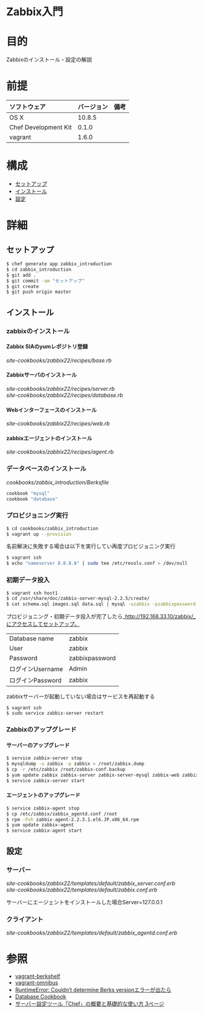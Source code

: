 Zabbix入門
===
# 目的
Zabbixのインストール・設定の解説

# 前提
| ソフトウェア     | バージョン    | 備考         |
|:---------------|:-------------|:------------|
| OS X           |10.8.5        |             |
| Chef Development Kit  |0.1.0  |             |
| vagrant        |1.6.0         |             |

# 構成
+ [セットアップ](#1)
+ [インストール](#2)
+ [設定](#3)

# 詳細
## <a name="1">セットアップ</a>
```bash
$ chef generate app zabbix_introduction
$ cd zabbix_introduction
$ git add .
$ git commit -am "セットアップ"
$ git create
$ git push origin master
```
## <a name="2">インストール</a>
### zabbixのインストール
#### Zabbix SIAのyumレポジトリ登録
_site-cookbooks/zabbix22/recipes/base.rb_
#### Zabbixサーバのインストール
_site-cookbooks/zabbix22/recipes/server.rb_  
_site-cookbooks/zabbix22/recipes/database.rb_
#### Webインターフェースのインストール
_site-cookbooks/zabbix22/recipes/web.rb_

#### zabbixエージェントのインストール
_site-cookbooks/zabbix22/recipes/agent.rb_

### データベースのインストール
_cookbooks/zabbix_introduction/Berksfile_
```bash
cookbook "mysql"
cookbook "database"
```

### プロビジョニング実行
```bash
$ cd cookbooks/zabbix_introduction
$ vagrant up --provision
```

名前解決に失敗する場合は以下を実行してい再度プロビジョニング実行
```bash
$ vagrant ssh
$ echo "nameserver 8.8.8.8" | sudo tee /etc/resolv.conf > /dev/null
```
### 初期データ投入
```bash
$ vagrant ssh host1
$ cd /usr/share/doc/zabbix-server-mysql-2.2.5/create/
$ cat schema.sql images.sql data.sql | mysql -uzabbix -pzabbixpassword zabbix
```

プロビジョニング・初期データ投入が完了したら_http://192.168.33.10/zabbix/_にアクセスしてセットアップ。

|      |     |
|:---------------|:-------------|
| Database name  |zabbix        |
| User  |zabbix        |
| Password  |zabbixpassword     |
| ログインUsername |Admin        |
| ログインPassword |zabbix       |

zabbixサーバーが起動していない場合はサービスを再起動する
```
$ vagrant ssh
$ sudo service zabbix-server restart
```
### Zabbixのアップグレード
#### サーバーのアップグレード
```bash
$ service zabbix-server stop
$ mysqldump -u zabbix -p zabbix > /root/zabbix.dump
$ cp -r /etc/zabbix /root/zabbix-conf.backup
$ yum update zabbix zabbix-server zabbix-server-mysql zabbix-web zabbix-web-mysql
$ service zabbix-server start
```
#### エージェントのアップグレード
```bash
$ service zabbix-agent stop
$ cp /etc/zabbix/zabbix_agentd.conf /root
$ rpm -Fvh zabbix-agent-2.2.3.1.el6.JP.x86_64.rpm
$ yum update zabbix-agent
$ service zabbix-agent start
```

## <a name="3">設定</a>
### サーバー
_site-cookbooks/zabbix22/templates/default/zabbix_server.conf.erb_  
_site-cookbooks/zabbix22/templates/default/zabbix.conf.erb_

サーバーにエージェントをインストールした場合Server=127.0.0.1
### クライアント
_site-cookbooks/zabbix22/templates/default/zabbix_agentd.conf.erb_

# 参照
+ [vagrant-berkshelf](https://github.com/berkshelf/vagrant-berkshelf)
+ [vagrant-omnibus](https://github.com/schisamo/vagrant-omnibus)
+ [RuntimeError: Couldn’t determine Berks versionエラーが出たら](http://kwmt27.net/index.php/2014/08/06/runtimeerror-couldnt-determine-berks-version/)
+ [Database Cookbook](https://github.com/opscode-cookbooks/database)
+ [サーバー設定ツール「Chef」の概要と基礎的な使い方 3ページ](http://sourceforge.jp/magazine/14/03/05/090000/3)
